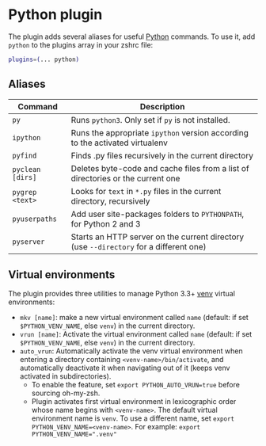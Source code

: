 # Python plugin
The plugin adds several aliases for useful [Python](https://www.python.org/) commands.
To use it, add `python` to the plugins array in your zshrc file:
```zsh
plugins=(... python)
```
## Aliases
| Command          | Description                                                                            |
| ---------------- | -------------------------------------------------------------------------------------- |
| `py`             | Runs `python3`. Only set if `py` is not installed.                                     |
| `ipython`        | Runs the appropriate `ipython` version according to the activated virtualenv           |
| `pyfind`         | Finds .py files recursively in the current directory                                   |
| `pyclean [dirs]` | Deletes byte-code and cache files from a list of directories or the current one        |
| `pygrep <text>`  | Looks for `text` in `*.py` files in the current directory, recursively                 |
| `pyuserpaths`    | Add user site-packages folders to `PYTHONPATH`, for Python 2 and 3                     |
| `pyserver`       | Starts an HTTP server on the current directory (use `--directory` for a different one) |
## Virtual environments
The plugin provides three utilities to manage Python 3.3+ [venv](https://docs.python.org/3/library/venv.html)
virtual environments:
- `mkv [name]`: make a new virtual environment called `name` (default: if set `$PYTHON_VENV_NAME`, else
  `venv`) in the current directory.
- `vrun [name]`: Activate the virtual environment called `name` (default: if set `$PYTHON_VENV_NAME`, else
  `venv`) in the current directory.
- `auto_vrun`: Automatically activate the venv virtual environment when entering a directory containing
  `<venv-name>/bin/activate`, and automatically deactivate it when navigating out of it (keeps venv activated
  in subdirectories).
  - To enable the feature, set `export PYTHON_AUTO_VRUN=true` before sourcing oh-my-zsh.
  - Plugin activates first virtual environment in lexicographic order whose name begins with `<venv-name>`.
    The default virtual environment name is `venv`. To use a different name, set
    `export PYTHON_VENV_NAME=<venv-name>`. For example: `export PYTHON_VENV_NAME=".venv"`

